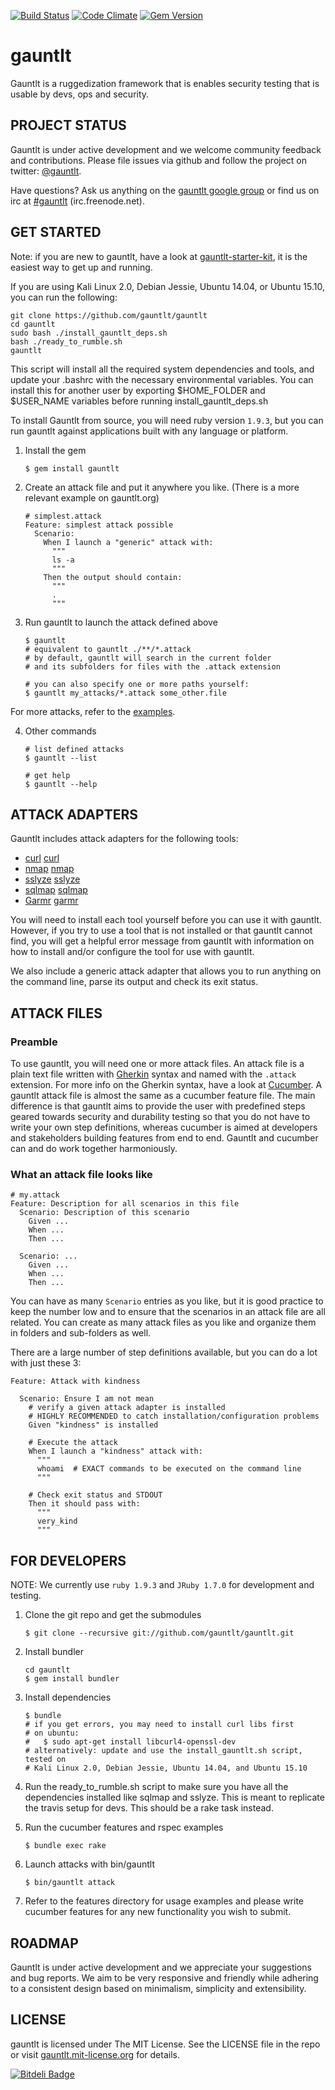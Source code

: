 [![Build Status](https://secure.travis-ci.org/gauntlt/gauntlt.png?branch=master)](http://travis-ci.org/gauntlt/gauntlt)
[![Code Climate](https://codeclimate.com/github/gauntlt/gauntlt.png)](https://codeclimate.com/github/gauntlt/gauntlt)
[![Gem Version](https://badge.fury.io/rb/gauntlt.png)](http://badge.fury.io/rb/gauntlt)

# gauntlt
Gauntlt is a ruggedization framework that is enables security testing that is
usable by devs, ops and security.

## PROJECT STATUS

Gauntlt is under active development and we welcome community feedback and
contributions.  Please file issues via github and follow the project on
twitter: [@gauntlt](https://twitter.com/gauntlt).

Have questions?  Ask us anything on the [gauntlt google group](http://bit.ly/gauntlt_group)
or find us on irc at [#gauntlt](http://webchat.freenode.net/?channels=gauntlt) (irc.freenode.net).

## GET STARTED

Note: if you are new to gauntlt, have a look at
[gauntlt-starter-kit](https://github.com/gauntlt/gauntlt-starter-kit), it is
the easiest way to get up and running.

If you are using Kali Linux 2.0, Debian Jessie, Ubuntu 14.04, or Ubuntu 15.10,
you can run the following:
```shell
git clone https://github.com/gauntlt/gauntlt
cd gauntlt
sudo bash ./install_gauntlt_deps.sh
bash ./ready_to_rumble.sh
gauntlt
```
This script will install all the required system dependencies and tools, and
update your .bashrc with the necessary environmental variables. You can install
this for another user by exporting $HOME_FOLDER and $USER_NAME variables before
running install_gauntlt_deps.sh

To install Gauntlt from source, you will need ruby version `1.9.3`, but you
can run gauntlt against applications built with any language or platform.

1. Install the gem

    ```shell
    $ gem install gauntlt
    ```

2. Create an attack file and put it anywhere you like. (There is a more relevant
example on gauntlt.org)

    ```gherkin
    # simplest.attack
    Feature: simplest attack possible
      Scenario:
        When I launch a "generic" attack with:
          """
          ls -a
          """
        Then the output should contain:
          """
          .
          """
    ```

3. Run gauntlt to launch the attack defined above

    ```shell
    $ gauntlt
    # equivalent to gauntlt ./**/*.attack
    # by default, gauntlt will search in the current folder
    # and its subfolders for files with the .attack extension

    # you can also specify one or more paths yourself:
    $ gauntlt my_attacks/*.attack some_other.file
    ```

  For more attacks, refer to the [examples](https://github.com/gauntlt/gauntlt/tree/master/examples).

4. Other commands

    ```shell
    # list defined attacks
    $ gauntlt --list

    # get help
    $ gauntlt --help
    ```

## ATTACK ADAPTERS

Gauntlt includes attack adapters for the following tools:

* [curl] [curl]
* [nmap] [nmap]
* [sslyze] [sslyze]
* [sqlmap] [sqlmap]
* [Garmr] [garmr]

You will need to install each tool yourself before you can use it with gauntlt.
However, if you try to use a tool that is not installed or that gauntlt cannot
find, you will get a helpful error message from gauntlt with information on how
to install and/or configure the tool for use with gauntlt.

We also include a generic attack adapter that allows you to run anything on the
command line, parse its output and check its exit status.


## ATTACK FILES

### Preamble

To use gauntlt, you will need one or more attack files. An attack file is a plain text file written with [Gherkin](https://github.com/cucumber/gherkin) syntax and named with the `.attack` extension. For more info on the Gherkin syntax, have a look at [Cucumber](http://cukes.info). A gauntlt attack file is almost the same as a cucumber feature file. The main difference is that gauntlt aims to provide the user with predefined steps geared towards security and durability testing so that you do not have to write your own step definitions, whereas cucumber is aimed at developers and stakeholders building features from end to end. Gauntlt and cucumber can and do work together harmoniously.

### What an attack file looks like

```gherkin
# my.attack
Feature: Description for all scenarios in this file
  Scenario: Description of this scenario
    Given ...
    When ...
    Then ...

  Scenario: ...
    Given ...
    When ...
    Then ...
```

You can have as many `Scenario` entries as you like, but it is good practice to keep the number low and to ensure that the scenarios in an attack file are all related. You can create as many attack files as you like and organize them in folders and sub-folders as well.

There are a large number of step definitions available, but you can do a lot with just these 3:

```gherkin
Feature: Attack with kindness

  Scenario: Ensure I am not mean
    # verify a given attack adapter is installed
    # HIGHLY RECOMMENDED to catch installation/configuration problems
    Given "kindness" is installed

    # Execute the attack
    When I launch a "kindness" attack with:
      """
      whoami  # EXACT commands to be executed on the command line
      """

    # Check exit status and STDOUT
    Then it should pass with:
      """
      very_kind
      """
```

## FOR DEVELOPERS

NOTE: We currently use `ruby 1.9.3` and `JRuby 1.7.0` for development and testing.

1. Clone the git repo and get the submodules

    ```shell
    $ git clone --recursive git://github.com/gauntlt/gauntlt.git
    ```

2. Install bundler

    ```shell
    cd gauntlt
    $ gem install bundler
    ```

3. Install dependencies

    ```shell
    $ bundle
    # if you get errors, you may need to install curl libs first
    # on ubuntu:
    #   $ sudo apt-get install libcurl4-openssl-dev
    # alternatively: update and use the install_gauntlt.sh script, tested on
    # Kali Linux 2.0, Debian Jessie, Ubuntu 14.04, and Ubuntu 15.10
    ```
4. Run the ready_to_rumble.sh script to make sure you have all the dependencies installed like sqlmap and sslyze.  This is meant to replicate the travis setup for devs. This should be a rake task instead.

5. Run the cucumber features and rspec examples

    ```shell
    $ bundle exec rake
    ```

6. Launch attacks with bin/gauntlt

    ```shell
    $ bin/gauntlt attack
    ```

7. Refer to the features directory for usage examples and please write cucumber features for any new functionality you wish to submit.


## ROADMAP

Gauntlt is under active development and we appreciate your suggestions and bug reports. We aim to be very responsive and friendly while adhering to a consistent design based on minimalism, simplicity and extensibility.

## LICENSE

gauntlt is licensed under The MIT License. See the LICENSE file in the repo or visit [gauntlt.mit-license.org](http://gauntlt.mit-license.org/) for details.

[curl]: http://curl.haxx.se
[nmap]: http://nmap.org
[sslyze]: https://github.com/iSECPartners/sslyze
[sqlmap]: http://sqlmap.org
[garmr]: https://github.com/mozilla/Garmr


[![Bitdeli Badge](https://d2weczhvl823v0.cloudfront.net/gauntlt/gauntlt/trend.png)](https://bitdeli.com/free "Bitdeli Badge")


